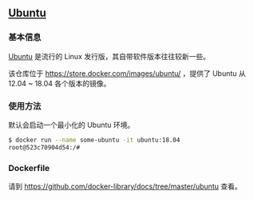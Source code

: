 ## [Ubuntu](https://store.docker.com/images/ubuntu/)

### 基本信息

[Ubuntu](https://en.wikipedia.org/wiki/Ubuntu) 是流行的 Linux 发行版，其自带软件版本往往较新一些。

该仓库位于 https://store.docker.com/images/ubuntu/ ，提供了 Ubuntu 从 12.04 ~ 18.04 各个版本的镜像。

### 使用方法

默认会启动一个最小化的 Ubuntu 环境。

```bash
$ docker run --name some-ubuntu -it ubuntu:18.04
root@523c70904d54:/#
```

### Dockerfile

请到 https://github.com/docker-library/docs/tree/master/ubuntu 查看。
